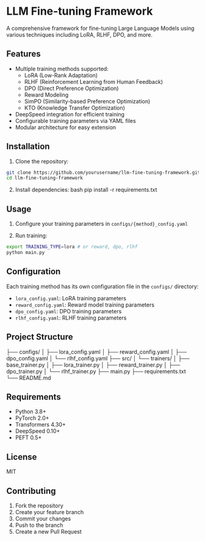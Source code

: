 # LLM Fine-tuning Framework

A comprehensive framework for fine-tuning Large Language Models using various techniques including LoRA, RLHF, DPO, and more.

## Features

- Multiple training methods supported:
  - LoRA (Low-Rank Adaptation)
  - RLHF (Reinforcement Learning from Human Feedback)
  - DPO (Direct Preference Optimization)
  - Reward Modeling
  - SimPO (Similarity-based Preference Optimization)
  - KTO (Knowledge Transfer Optimization)
- DeepSpeed integration for efficient training
- Configurable training parameters via YAML files
- Modular architecture for easy extension

## Installation

1. Clone the repository:

```bash
git clone https://github.com/yourusername/llm-fine-tuning-framework.git
cd llm-fine-tuning-framework
```

2. Install dependencies:
bash
pip install -r requirements.txt

## Usage

1. Configure your training parameters in `configs/{method}_config.yaml`

2. Run training:


```bash
export TRAINING_TYPE=lora # or reward, dpo, rlhf
python main.py
```

## Configuration

Each training method has its own configuration file in the `configs/` directory:

- `lora_config.yaml`: LoRA training parameters
- `reward_config.yaml`: Reward model training parameters
- `dpo_config.yaml`: DPO training parameters
- `rlhf_config.yaml`: RLHF training parameters

## Project Structure

├── configs/
│ ├── lora_config.yaml
│ ├── reward_config.yaml
│ ├── dpo_config.yaml
│ └── rlhf_config.yaml
├── src/
│ └── trainers/
│ ├── base_trainer.py
│ ├── lora_trainer.py
│ ├── reward_trainer.py
│ ├── dpo_trainer.py
│ └── rlhf_trainer.py
├── main.py
├── requirements.txt
└── README.md

## Requirements

- Python 3.8+
- PyTorch 2.0+
- Transformers 4.30+
- DeepSpeed 0.10+
- PEFT 0.5+

## License

MIT

## Contributing

1. Fork the repository
2. Create your feature branch
3. Commit your changes
4. Push to the branch
5. Create a new Pull Request

